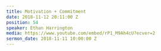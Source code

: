 ```yaml
---
title: Motivation + Commitment
date: 2018-11-12 20:11:00 Z
position: 54
speaker: Ethan Harrington
media: https://www.youtube.com/embed/rP1_M9Ah4cU?ecver=2
sermon_date: 2018-11-11 10:00:00 Z
---
```


